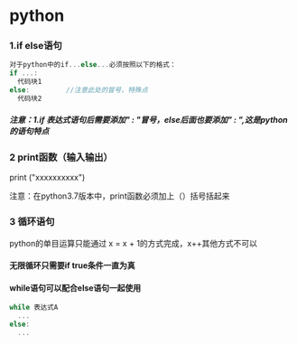# python
### 1.if else语句
```javascript
对于python中的if...else...必须按照以下的格式：
if ...:
  代码块1
else:         //注意此处的冒号，特殊点
  代码块2
```

##### 注意：1.if 表达式语句后需要添加" : "冒号，else后面也要添加" : ",这是python的语句特点


### 2 print函数（输入输出）
print ("xxxxxxxxxx")

注意：在python3.7版本中，print函数必须加上（）括号括起来

### 3 循环语句
python的单目运算只能通过 x = x + 1的方式完成，x++其他方式不可以

#### 无限循环只需要if true条件一直为真

#### while语句可以配合else语句一起使用
```javascript
while 表达式A
  ...
else:
  ...
```


     
 
